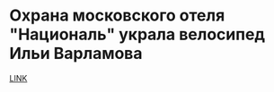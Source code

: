 # Охрана московского отеля "Националь" украла велосипед Ильи Варламова



[LINK](https://varlamov.ru/3524537.html)